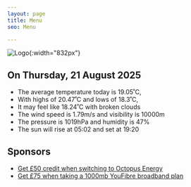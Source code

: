```yaml
---
layout: page
title: Menu
seo: Menu

---
```


![Logo](/images/logo.jpg){:width="832px"}

<!-- weather_marker starts -->
## On Thursday, 21 August 2025

- The average temperature today is 19.05˚C,
- With highs of 20.47˚C and lows of 18.3˚C,
- It may feel like 18.24˚C with broken clouds
- The wind speed is 1.79m/s and visibility is 10000m
- The pressure is 1019hPa and humidity is 47%
- The sun will rise at 05:02 and set at 19:20

<!-- weather_marker ends -->

## Sponsors

- [Get £50 credit when switching to Octopus Energy](https://bit.ly/3oD1nnS)
- [Get £75 when taking a 1000mb YouFibre broadband plan](https://aklam.io/91zWhU?)
